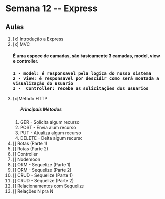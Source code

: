 # Semana 12 -- Express

<h2>Aulas</h2>

<ol>
<li>[x] Introdução a Express</li>
<li>[x] MVC
<p>
    <h4>É uma espece de camadas, são basicamente 3 camadas, model, view e controller.<h3>

    1 - model: é responsavel pela logica do nosso sistema 
    2 - view: é responsavel por descidir como será montada a visualização do usuario
    3 -  Controller: recebe as solicitações dos usuarios
</p> 

</li>
<li>[x]Método HTTP

<ol>
    <h5>Principais Métodos</h5>
    <li>GER - Solicita algum recurso</li>
    <li>POST - Envia alum recurso</li>
    <li>PUT - Atualiza algum recurso</li>
    <li>DELETE - Delta algum recurso</li>
</ol>

</li>
<li>[] Rotas (Parte 1)</li>
<li>[] Rotas (Parte 2)</li>
<li>[] Controller</li>
<li>[] Nodemoon</li>
<li>[] ORM - Sequelize (Parte 1)</li>
<li>[] ORM - Sequelize (Parte 2)</li>
<li>[] CRUD - Sequelize (Parte 1)</li>
<li>[] CRUD - Sequelize (Parte 2)</li>
<li>[] Relacionamentos com Sequelize</li>
<li>[] Relações N pra N</li>

</ol>
